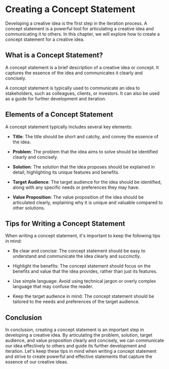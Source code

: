 Creating a Concept Statement
===================================================================

Developing a creative idea is the first step in the iteration process. A concept statement is a powerful tool for articulating a creative idea and communicating it to others. In this chapter, we will explore how to create a concept statement for a creative idea.

What is a Concept Statement?
----------------------------

A concept statement is a brief description of a creative idea or concept. It captures the essence of the idea and communicates it clearly and concisely.

A concept statement is typically used to communicate an idea to stakeholders, such as colleagues, clients, or investors. It can also be used as a guide for further development and iteration.

Elements of a Concept Statement
-------------------------------

A concept statement typically includes several key elements:

* **Title**: The title should be short and catchy, and convey the essence of the idea.

* **Problem**: The problem that the idea aims to solve should be identified clearly and concisely.

* **Solution**: The solution that the idea proposes should be explained in detail, highlighting its unique features and benefits.

* **Target Audience**: The target audience for the idea should be identified, along with any specific needs or preferences they may have.

* **Value Proposition**: The value proposition of the idea should be articulated clearly, explaining why it is unique and valuable compared to other solutions.

Tips for Writing a Concept Statement
------------------------------------

When writing a concept statement, it's important to keep the following tips in mind:

* Be clear and concise: The concept statement should be easy to understand and communicate the idea clearly and succinctly.

* Highlight the benefits: The concept statement should focus on the benefits and value that the idea provides, rather than just its features.

* Use simple language: Avoid using technical jargon or overly complex language that may confuse the reader.

* Keep the target audience in mind: The concept statement should be tailored to the needs and preferences of the target audience.

Conclusion
----------

In conclusion, creating a concept statement is an important step in developing a creative idea. By articulating the problem, solution, target audience, and value proposition clearly and concisely, we can communicate our idea effectively to others and guide its further development and iteration. Let's keep these tips in mind when writing a concept statement and strive to create powerful and effective statements that capture the essence of our creative ideas.

